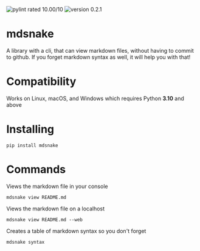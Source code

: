 ![pylint rated 10.00/10](https://img.shields.io/badge/pylint-10.00-green)
![version 0.2.1](https://img.shields.io/badge/version-v0.2.1-green)

# mdsnake

A library with a cli, that can view markdown files, without having to commit to github. If you forget markdown syntax as well, it will help you with that!

# Compatibility

Works on Linux, macOS, and Windows which requires Python **3.10** and above

# Installing

```
pip install mdsnake
```

# Commands

Views the markdown file in your console

```
mdsnake view README.md
```

Views the markdown file on a localhost

```
mdsnake view README.md --web
```

Creates a table of markdown syntax so you don't forget

```
mdsnake syntax
```